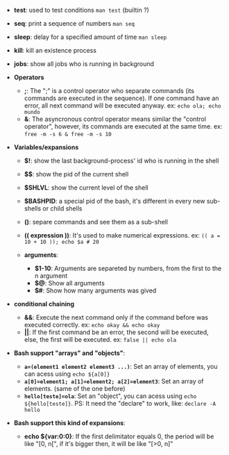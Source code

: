 * **test**: used to test conditions `man test` (builtin ?)
* **seq**: print a sequence of numbers `man seq`
* **sleep**: delay for a specified amount of time `man sleep`
* **kill**: kill an existence process
* **jobs**: show all jobs who is running in background

* **Operators**
    * **;**: The ";" is a control operator who separate commands (its commands are executed in the sequence). If one command have an error, all next command will be executed anyway. ex: `echo ola; echo mundo`
    * **&**: The asyncronous control operator means similar the "control operator", however, its commands are executed at the same time. ex: `free -m -s 6 & free -m -s 10`

* **Variables/expansions**
    * **$!**: show the last background-process' id who is running in the shell

    * **$$**: show the pid of the current shell
    * **$SHLVL**: show the current level of the shell
    * **$BASHPID**: a special pid of the bash, it's different in every new sub-shells or child shells
    * **()**: separe commands and see them as a sub-shell

    * **(( expression ))**: It's used to make numerical expressions. ex: `(( a = 10 + 10 )); echo $a # 20` 

    * **arguments**: 
        * **$1-10**: Arguments are separeted by numbers, from the first to the n argument
        * **$@**: Show all arguments
        * **$#**: Show how many arguments was gived

* **conditional chaining**
    * **&&**: Execute the next command only if the command before was executed correctly. ex: `echo okay && echo okay`
    * **||**: If the first command be an error, the second will be executed, else, the first will be executed. ex: `false || echo ola`



* **Bash support "arrays" and "objects"**:
    *   **`a=(element1 element2 element3 ...)`**: Set an array of elements, you can acess using `echo ${a[0]}`
    *   **`a[0]=element1; a[1]=element2; a[2]=element3`**: Set an array of elements. (same of the one before)
    *   **`hello[teste]=ola`**: Set an "object", you can acess using `echo ${hello[teste]}`. PS: It need the "declare" to work, like: `declare -A hello`

* **Bash support this kind of expansions**:
    * **echo ${var:0:0}**: If the first delimitator equals 0, the period will be like "[0, n[", if it's bigger then, it will be like "[>0, n]"



